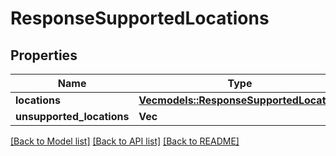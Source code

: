 # ResponseSupportedLocations

## Properties
Name | Type | Description | Notes
------------ | ------------- | ------------- | -------------
**locations** | [**Vec<models::ResponseSupportedLocation>**](ResponseSupportedLocation.md) |  | 
**unsupported_locations** | **Vec<String>** |  | 

[[Back to Model list]](../README.md#documentation-for-models) [[Back to API list]](../README.md#documentation-for-api-endpoints) [[Back to README]](../README.md)


